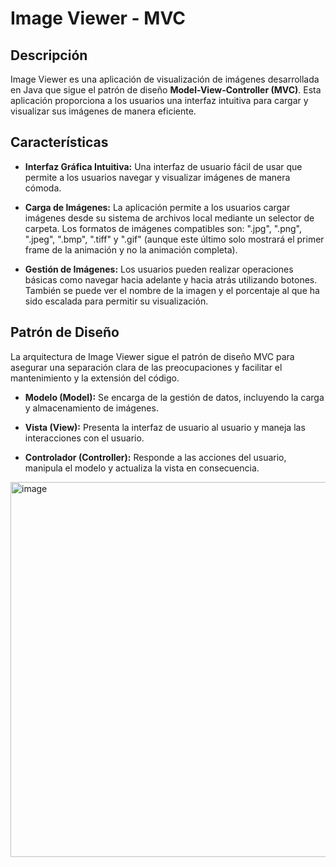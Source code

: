 # Image Viewer - MVC

## Descripción

Image Viewer es una aplicación de visualización de imágenes desarrollada en Java que sigue el patrón de diseño **Model-View-Controller (MVC)**. Esta aplicación proporciona a los usuarios una interfaz intuitiva para cargar y visualizar sus imágenes de manera eficiente.

## Características

- **Interfaz Gráfica Intuitiva:** Una interfaz de usuario fácil de usar que permite a los usuarios navegar y visualizar imágenes de manera cómoda.

* **Carga de Imágenes:** La aplicación permite a los usuarios cargar imágenes desde su sistema de archivos local mediante un selector de carpeta. Los formatos de imágenes compatibles son: ".jpg", ".png", ".jpeg", ".bmp", ".tiff" y ".gif" (aunque este último solo mostrará el primer frame de la animación y no la animación completa).

+ **Gestión de Imágenes:** Los usuarios pueden realizar operaciones básicas como navegar hacia adelante y hacia atrás utilizando botones. También se puede ver el nombre de la imagen y el porcentaje al que ha sido escalada para permitir su visualización.

## Patrón de Diseño

La arquitectura de Image Viewer sigue el patrón de diseño MVC para asegurar una separación clara de las preocupaciones y facilitar el mantenimiento y la extensión del código.

- **Modelo (Model):** Se encarga de la gestión de datos, incluyendo la carga y almacenamiento de imágenes.

* **Vista (View):** Presenta la interfaz de usuario al usuario y maneja las interacciones con el usuario.

+ **Controlador (Controller):** Responde a las acciones del usuario, manipula el modelo y actualiza la vista en consecuencia.

<img width="960" height="600" alt="image" src="https://github.com/user-attachments/assets/88ad848a-696f-467e-b4ec-a9abbe228dbc" />
